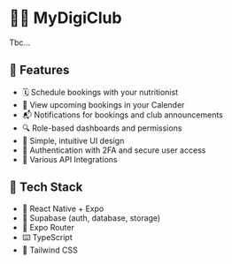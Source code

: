 # 🧑‍💻 MyDigiClub

Tbc...

## 📱 Features

- 🗓️ Schedule bookings with your nutritionist 
- 📍 View upcoming bookings in your Calender
- 📬 Notifications for bookings and club announcements 
- 🔍 Role-based dashboards and permissions
- 🧠 Simple, intuitive UI design
- 🔐 Authentication with 2FA and secure user access
- 🧩 Various API Integrations  

## 🔧 Tech Stack

- 🌟 React Native + Expo
- 🫙 Supabase (auth, database, storage)
- 📍 Expo Router
- ⌨️ TypeScript
- 🍃 Tailwind CSS
